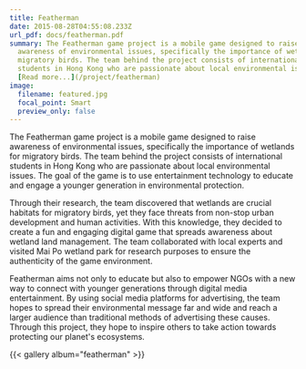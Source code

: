 ```yaml
---
title: Featherman
date: 2015-08-28T04:55:08.233Z
url_pdf: docs/featherman.pdf
summary: The Featherman game project is a mobile game designed to raise
  awareness of environmental issues, specifically the importance of wetlands for
  migratory birds. The team behind the project consists of international
  students in Hong Kong who are passionate about local environmental issues.
  [Read more...](/project/featherman)
image:
  filename: featured.jpg
  focal_point: Smart
  preview_only: false
---
```


The Featherman game project is a mobile game designed to raise awareness of environmental issues, specifically the importance of wetlands for migratory birds. The team behind the project consists of international students in Hong Kong who are passionate about local environmental issues. The goal of the game is to use entertainment technology to educate and engage a younger generation in environmental protection.

Through their research, the team discovered that wetlands are crucial habitats for migratory birds, yet they face threats from non-stop urban development and human activities. With this knowledge, they decided to create a fun and engaging digital game that spreads awareness about wetland land management. The team collaborated with local experts and visited Mai Po wetland park for research purposes to ensure the authenticity of the game environment.

Featherman aims not only to educate but also to empower NGOs with a new way to connect with younger generations through digital media entertainment. By using social media platforms for advertising, the team hopes to spread their environmental message far and wide and reach a larger audience than traditional methods of advertising these causes. Through this project, they hope to inspire others to take action towards protecting our planet's ecosystems.

<!--StartFragment-->

{{< gallery album="featherman" >}}

<!--EndFragment-->